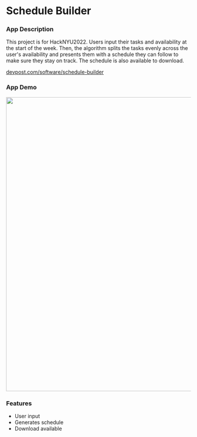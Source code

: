 # Schedule Builder

### App Description
This project is for HackNYU2022. Users input their tasks and availability at the start of the week. Then, the algorithm splits the tasks evenly across
the user's availability and presents them with a schedule they can follow to make sure they stay on track. The schedule is also available to download.

[devpost.com/software/schedule-builder](https://devpost.com/software/schedule-builder-ijzruc)

### App Demo

<img src="img/demo.gif" width=800><br>

### Features

- User input
- Generates schedule
- Download available

